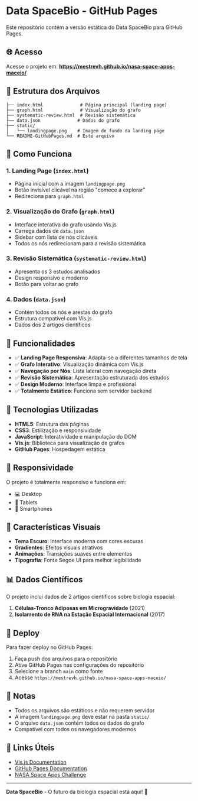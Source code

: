 # Data SpaceBio - GitHub Pages

Este repositório contém a versão estática do Data SpaceBio para GitHub Pages.

## 🌐 Acesso

Acesse o projeto em: **https://mestrevh.github.io/nasa-space-apps-maceio/**

## 📁 Estrutura dos Arquivos

```
├── index.html              # Página principal (landing page)
├── graph.html              # Visualização do grafo
├── systematic-review.html  # Revisão sistemática
├── data.json              # Dados do grafo
├── static/
│   └── landingpage.png    # Imagem de fundo da landing page
└── README-GitHubPages.md  # Este arquivo
```

## 🚀 Como Funciona

### 1. Landing Page (`index.html`)
- Página inicial com a imagem `landingpage.png`
- Botão invisível clicável na região "comece a explorar"
- Redireciona para `graph.html`

### 2. Visualização do Grafo (`graph.html`)
- Interface interativa do grafo usando Vis.js
- Carrega dados de `data.json`
- Sidebar com lista de nós clicáveis
- Todos os nós redirecionam para a revisão sistemática

### 3. Revisão Sistemática (`systematic-review.html`)
- Apresenta os 3 estudos analisados
- Design responsivo e moderno
- Botão para voltar ao grafo

### 4. Dados (`data.json`)
- Contém todos os nós e arestas do grafo
- Estrutura compatível com Vis.js
- Dados dos 2 artigos científicos

## 🎯 Funcionalidades

- ✅ **Landing Page Responsiva**: Adapta-se a diferentes tamanhos de tela
- ✅ **Grafo Interativo**: Visualização dinâmica com Vis.js
- ✅ **Navegação por Nós**: Lista lateral com navegação direta
- ✅ **Revisão Sistemática**: Apresentação estruturada dos estudos
- ✅ **Design Moderno**: Interface limpa e profissional
- ✅ **Totalmente Estático**: Funciona sem servidor backend

## 🔧 Tecnologias Utilizadas

- **HTML5**: Estrutura das páginas
- **CSS3**: Estilização e responsividade
- **JavaScript**: Interatividade e manipulação do DOM
- **Vis.js**: Biblioteca para visualização de grafos
- **GitHub Pages**: Hospedagem estática

## 📱 Responsividade

O projeto é totalmente responsivo e funciona em:
- 💻 Desktop
- 📱 Tablets
- 📱 Smartphones

## 🎨 Características Visuais

- **Tema Escuro**: Interface moderna com cores escuras
- **Gradientes**: Efeitos visuais atrativos
- **Animações**: Transições suaves entre elementos
- **Tipografia**: Fonte Segoe UI para melhor legibilidade

## 📊 Dados Científicos

O projeto inclui dados de 2 artigos científicos sobre biologia espacial:

1. **Células-Tronco Adiposas em Microgravidade** (2021)
2. **Isolamento de RNA na Estação Espacial Internacional** (2017)

## 🚀 Deploy

Para fazer deploy no GitHub Pages:

1. Faça push dos arquivos para o repositório
2. Ative GitHub Pages nas configurações do repositório
3. Selecione a branch `main` como fonte
4. Acesse `https://mestrevh.github.io/nasa-space-apps-maceio/`

## 📝 Notas

- Todos os arquivos são estáticos e não requerem servidor
- A imagem `landingpage.png` deve estar na pasta `static/`
- O arquivo `data.json` contém todos os dados do grafo
- Compatível com todos os navegadores modernos

## 🔗 Links Úteis

- [Vis.js Documentation](https://visjs.org/)
- [GitHub Pages Documentation](https://docs.github.com/en/pages)
- [NASA Space Apps Challenge](https://www.spaceappschallenge.org/)

---

**Data SpaceBio** - O futuro da biologia espacial está aqui! 🚀
